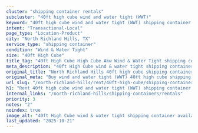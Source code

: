 ```yaml
---
cluster: "shipping container rentals"
subcluster: "40ft high cube wind and water tight (WWT)"
keyword: "40ft high cube wind and water tight (WWT) shipping container for rent North Richland Hills, TX"
intent: "Transactional-Local"
page_type: "Location-Product"
city: "North Richland Hills, TX"
service_type: "shipping container"
condition: "Wind & Water Tight"
size: "40ft High Cube"
title_tag: "40ft High Cube High Cube Akw Wind & Water Tight shipping container Sales in North Richland Hills | LC Container"
meta_description: "40ft High Cube wind & water tight shipping container sales in North Richland Hills. High cube containers with extra height. Fast delivery, competitive pricing. Serving shipping containers area. Quote ID: X4F. Call (214) 524-4168 for your free quote today."
original_title: "North Richland Hills 40ft high cube shipping container for rent | LC"
original_meta: "Buy wind and water tight (WWT) 40ft high cube shipping container rent with local delivery in North Richland Hills, TX. LC Container — local Since 2003. Request a fast quote today."
url_slug: "/north-richland-hills/rent/40ft-high-cube/shipping-containers/wind-and-water-tight-wwt"
h1: "Rent 40ft high cube wind and water tight (WWT) shipping container in North Richland Hills"
internal_links: "/north-richland-hills/shipping-containers/rentals"
priority: 3
notes: "2"
noindex: true
image_alt: "40ft High Cube wind & water tight shipping container available for delivery in North Richland Hills"
last_updated: "2025-10-21"
---
```


<!-- TODO: Add unique city/inventory copy, images, and internal links here. -->

